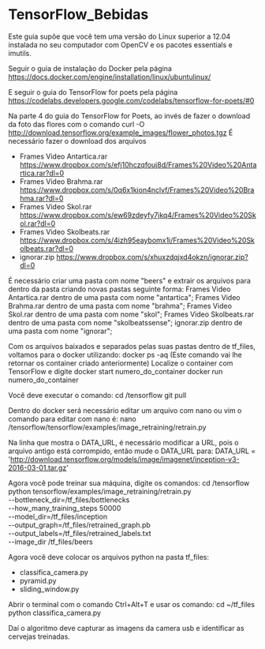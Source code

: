 # TensorFlow_Bebidas

Este guia supõe que você tem uma versão do Linux superior a 12.04 instalada no seu computador com OpenCV e os pacotes essentials e imutils.

Seguir o guia de instalação do Docker pela página
https://docs.docker.com/engine/installation/linux/ubuntulinux/

E seguir o guia do TensorFlow for poets pela página
https://codelabs.developers.google.com/codelabs/tensorflow-for-poets/#0

Na parte 4 do guia do TensorFlow for Poets, ao invés de fazer o download da foto das flores com o comando
curl -O http://download.tensorflow.org/example_images/flower_photos.tgz
É necessário fazer o download dos arquivos
- Frames Video Antartica.rar
https://www.dropbox.com/s/efj10hczqfouj8d/Frames%20Video%20Antartica.rar?dl=0
- Frames Video Brahma.rar
https://www.dropbox.com/s/0q6x1kion4nclvf/Frames%20Video%20Brahma.rar?dl=0
- Frames Video Skol.rar
https://www.dropbox.com/s/ew69zdeyfy7jkq4/Frames%20Video%20Skol.rar?dl=0
- Frames Video Skolbeats.rar
https://www.dropbox.com/s/4izh95eaybomx1i/Frames%20Video%20Skolbeats.rar?dl=0
- ignorar.zip
https://www.dropbox.com/s/xhuxzdqjxd4okzn/ignorar.zip?dl=0

É necessário criar uma pasta com nome "beers" e extrair os arquivos para dentro da pasta criando novas pastas seguinte forma:
Frames Video Antartica.rar dentro de uma pasta com nome "antartica";
Frames Video Brahma.rar dentro de uma pasta com nome "brahma";
Frames Video Skol.rar dentro de uma pasta com nome "skol";
Frames Video Skolbeats.rar dentro de uma pasta com nome "skolbeatssense";
ignorar.zip dentro de uma pasta com nome "ignorar";

Com os arquivos baixados e separados pelas suas pastas dentro de tf_files, voltamos para o docker utilizando:
docker ps -aq (Este comando vai lhe retornar os container criado anteriormente)
Localize o container com TensorFlow e digite
docker start numero_do_container
docker run numero_do_container

Você deve executar o comando:
cd /tensorflow
git pull

Dentro do docker será necessário editar um arquivo com nano ou vim o comando para editar com nano é:
nano /tensorflow/tensorflow/examples/image_retraining/retrain.py

Na linha que mostra o DATA_URL, é necessário modificar a URL, pois o arquivo antigo está corrompido, então mude o DATA_URL para:
DATA_URL = 'http://download.tensorflow.org/models/image/imagenet/inception-v3-2016-03-01.tar.gz'

Agora você pode treinar sua máquina, digite os comandos:
cd /tensorflow
python tensorflow/examples/image_retraining/retrain.py \
--bottleneck_dir=/tf_files/bottlenecks \
--how_many_training_steps 50000 \
--model_dir=/tf_files/inception \
--output_graph=/tf_files/retrained_graph.pb \
--output_labels=/tf_files/retrained_labels.txt \
--image_dir /tf_files/beers

Agora você deve colocar os arquivos python na pasta tf_files:
- classifica_camera.py
- pyramid.py
- sliding_window.py

Abrir o terminal com o comando Ctrl+Alt+T e usar os comando:
cd ~/tf_files
python classifica_camera.py

Daí o algoritmo deve capturar as imagens da camera usb e identificar as cervejas treinadas.
